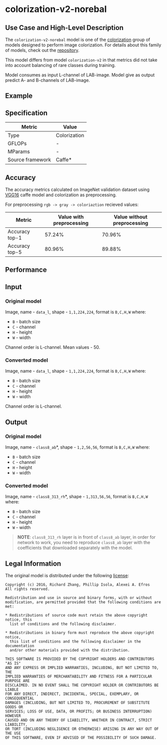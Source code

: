 # colorization-v2-norebal

## Use Case and High-Level Description

The `colorization-v2-norebal` model is one of the [colorization](https://arxiv.org/abs/1603.08511)
group of models designed to perform image colorization. For details
about this family of models, check out the [repository](https://github.com/richzhang/colorization).

This model differs from model `colorization-v2` in that metrics did not take into account
balancing of rare classes during training.

Model consumes as input L-channel of LAB-image.
Model give as output predict A- and B-channels of LAB-image.

## Example

## Specification

| Metric            | Value         |
|-------------------|---------------|
| Type              | Colorization  |
| GFLOPs            | -             |
| MParams           | -             |
| Source framework  | Caffe\*       |

## Accuracy

The accuracy metrics calculated on ImageNet
validation dataset using [VGG16](https://arxiv.org/abs/1409.1556) caffe
model and colorization as preprocessing.

For preprocessing `rgb -> gray -> coloriaztion` recieved values:

| Metric         | Value with preprocessing   | Value without preprocessing |
|----------------|-----------------------------|-----------------------------|
| Accuracy top-1 |                      57.24% |                      70.96% |
| Accuracy top-5 |                      80.96% |                      89.88% |

## Performance

## Input

### Original model

Image, name - `data_l`,  shape - `1,1,224,224`, format is `B,C,H,W` where:

- `B` - batch size
- `C` - channel
- `H` - height
- `W` - width

Channel order is L-channel.
Mean values - 50.

### Converted model

Image, name - `data_l`,  shape - `1,1,224,224`, format is `B,C,H,W` where:

- `B` - batch size
- `C` - channel
- `H` - height
- `W` - width

Channel order is L-channel.

## Output


### Original model

Image, name - `class8_ab`\*,  shape - `1,2,56,56`, format is `B,C,H,W` where:

- `B` - batch size
- `C` - channel
- `H` - height
- `W` - width

### Converted model

Image, name - `class8_313_rh`\*,  shape - `1,313,56,56`, format is `B,C,H,W` where:

- `B` - batch size
- `C` - channel
- `H` - height
- `W` - width

> **NOTE**: `class8_313_rh` layer is in front of `class8_ab` layer,
in order for network to work,
you need to reproduce `class8_ab` layer with the coefficients that
downloaded separately with the model.

## Legal Information
The original model is distributed under the following
[license](https://raw.githubusercontent.com/richzhang/colorization/master/LICENSE):

```
Copyright (c) 2016, Richard Zhang, Phillip Isola, Alexei A. Efros
All rights reserved.

Redistribution and use in source and binary forms, with or without
modification, are permitted provided that the following conditions are met:

* Redistributions of source code must retain the above copyright notice, this
  list of conditions and the following disclaimer.

* Redistributions in binary form must reproduce the above copyright notice,
  this list of conditions and the following disclaimer in the documentation
  and/or other materials provided with the distribution.

THIS SOFTWARE IS PROVIDED BY THE COPYRIGHT HOLDERS AND CONTRIBUTORS "AS IS"
AND ANY EXPRESS OR IMPLIED WARRANTIES, INCLUDING, BUT NOT LIMITED TO, THE
IMPLIED WARRANTIES OF MERCHANTABILITY AND FITNESS FOR A PARTICULAR PURPOSE ARE
DISCLAIMED. IN NO EVENT SHALL THE COPYRIGHT HOLDER OR CONTRIBUTORS BE LIABLE
FOR ANY DIRECT, INDIRECT, INCIDENTAL, SPECIAL, EXEMPLARY, OR CONSEQUENTIAL
DAMAGES (INCLUDING, BUT NOT LIMITED TO, PROCUREMENT OF SUBSTITUTE GOODS OR
SERVICES; LOSS OF USE, DATA, OR PROFITS; OR BUSINESS INTERRUPTION) HOWEVER
CAUSED AND ON ANY THEORY OF LIABILITY, WHETHER IN CONTRACT, STRICT LIABILITY,
OR TORT (INCLUDING NEGLIGENCE OR OTHERWISE) ARISING IN ANY WAY OUT OF THE USE
OF THIS SOFTWARE, EVEN IF ADVISED OF THE POSSIBILITY OF SUCH DAMAGE.
```
